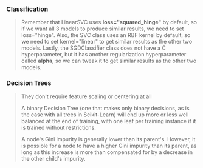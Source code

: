 ### Classification
> Remember that LinearSVC uses **loss="squared_hinge"** by default, so if we want all 3 models to produce similar results, we need to set loss="hinge".
> Also, the SVC class uses an RBF kernel by default, so we need to set kernel="linear" to get similar results as the other two models.
> Lastly, the SGDClassifier class does not have a C hyperparameter, but it has another regularization hyperparameter called **alpha**, so we can tweak it to get similar results as the other two models.
 
 ### Decision Trees
> They don't require feature scaling or centering at all
>
> A binary Decision Tree (one that makes only binary decisions, as is the case with all trees in Scikit-Learn) will end up more or less well balanced at the end of training, with one leaf per training instance if it is trained without restrictions.
>
> A node's Gini impurity is generally lower than its parent's. However, it is possible for a node to have a higher Gini impurity than its parent, as long as this increase is more than compensated for by a decrease in the other child's impurity.
